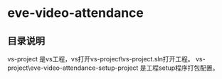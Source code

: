 # eve-video-attendance

## 目录说明
vs-project 是vs工程，vs打开vs-project\vs-project.sln打开工程。
vs-project\eve-video-attendance-setup-project 是工程setup程序打包配置。